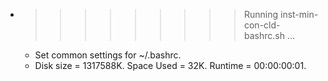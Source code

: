 * >>>>>>>>> Running inst-min-con-cld-bashrc.sh ...
  * Set common settings for ~/.bashrc.
  * Disk size = 1317588K. Space Used = 32K. Runtime = 00:00:00:01.
